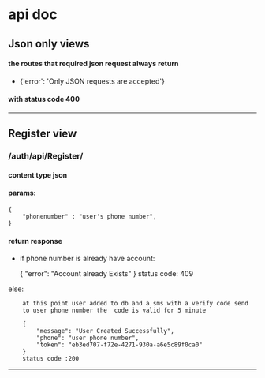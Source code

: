 # api doc



## Json only views 
#### the routes that required json request always return
   - {'error': 'Only JSON requests are accepted'} 
#### with status code 400


---
## Register view
### /auth/api/Register/
#### content type json
#### params: 
    {
        "phonenumber" : "user's phone number",
    }

#### return response
- if phone number is already have account:

    
    {
        "error": "Account already Exists"
    }
    status code: 409

else:

        at this point user added to db and a sms with a verify code send 
        to user phone number the  code is valid for 5 minute 

        {
            "message": "User Created Successfully",
            "phone": "user phone number",
            "token": "eb3ed707-f72e-4271-930a-a6e5c89f0ca0"
        }
        status code :200

---